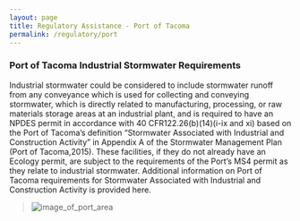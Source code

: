 ```yaml
---
layout: page
title: Regulatory Assistance - Port of Tacoma
permalink: /regulatory/port
---
```


### Port of Tacoma Industrial Stormwater Requirements

Industrial stormwater could be considered to include stormwater runoff from any conveyance which is used for collecting and conveying stormwater, which is directly related to manufacturing, processing, or raw materials storage areas at an industrial plant, and is required to have an NPDES permit in accordance with 40 CFR122.26(b)(14)(i-ix and xi) based on the Port of Tacoma’s definition “Stormwater Associated with Industrial and Construction Activity” in Appendix A of the Stormwater Management Plan (Port of Tacoma,2015). These facilities, if they do not already have an Ecology permit, are subject to the requirements of the Port’s MS4 permit as they relate to industrial stormwater. Additional information on Port of Tacoma requirements for Stormwater Associated with Industrial and Construction Activity is provided here.

> ![image_of_port_area]()
